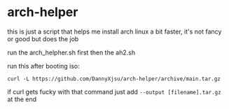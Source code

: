 # arch-helper
this is just a script that helps me install arch linux a bit faster, it's not fancy or good but does the job

run the arch_helpher.sh first then the ah2.sh

run this after booting iso:

``curl -L https://github.com/DannyXjsu/arch-helper/archive/main.tar.gz``

if curl gets fucky with that command just add `--output [filename].tar.gz` at the end
